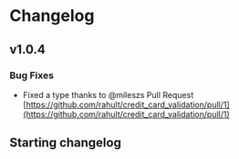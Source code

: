 # Changelog

## v1.0.4

### Bug Fixes

- Fixed a type thanks to @mileszs Pull Request [https://github.com/rahult/credit_card_validation/pull/1](https://github.com/rahult/credit_card_validation/pull/1)

## Starting changelog
